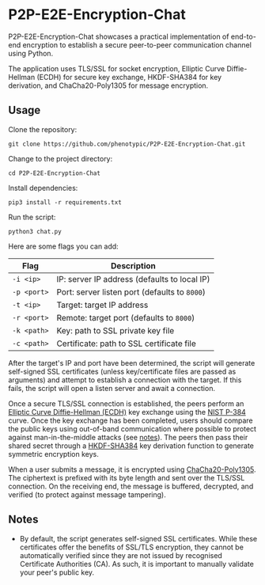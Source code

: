 # P2P-E2E-Encryption-Chat

P2P-E2E-Encryption-Chat showcases a practical implementation of end-to-end encryption to establish a secure peer-to-peer communication channel using Python.

The application uses TLS/SSL for socket encryption, Elliptic Curve Diffie-Hellman (ECDH) for secure key exchange, HKDF-SHA384 for key derivation, and ChaCha20-Poly1305 for message encryption.

## Usage

Clone the repository:
```
git clone https://github.com/phenotypic/P2P-E2E-Encryption-Chat.git
```

Change to the project directory:
```
cd P2P-E2E-Encryption-Chat
```

Install dependencies:
```
pip3 install -r requirements.txt
```

Run the script:
```
python3 chat.py
```

Here are some flags you can add:

| Flag | Description |
| --- | --- |
| `-i <ip>` | IP: server IP address (defaults to local IP) |
| `-p <port>` | Port: server listen port (defaults to `8000`) |
| `-t <ip>` | Target: target IP address |
| `-r <port>` | Remote: target port (defaults to `8000`) |
| `-k <path>` | Key: path to SSL private key file |
| `-c <path>` | Certificate: path to SSL certificate file |

After the target's IP and port have been determined, the script will generate self-signed SSL certificates (unless key/certificate files are passed as arguments) and attempt to establish a connection with the target. If this fails, the script will open a listen server and await a connection.

Once a secure TLS/SSL connection is established, the peers perform an [Elliptic Curve Diffie-Hellman (ECDH)](https://cryptobook.nakov.com/asymmetric-key-ciphers/ecc-encryption-decryption) key exchange using the [NIST P-384](https://en.wikipedia.org/wiki/P-384) curve. Once the key exchange has been completed, users should compare the public keys using out-of-band communication where possible to protect against man-in-the-middle attacks (see [notes](#notes)). The peers then pass their shared secret through a [HKDF-SHA384](https://en.wikipedia.org/wiki/HKDF) key derivation function to generate symmetric encryption keys.

When a user submits a message, it is encrypted using [ChaCha20-Poly1305](https://en.wikipedia.org/wiki/ChaCha20-Poly1305). The ciphertext is prefixed with its byte length and sent over the TLS/SSL connection. On the receiving end, the message is buffered, decrypted, and verified (to protect against message tampering).

## Notes

- By default, the script generates self-signed SSL certificates. While these certificates offer the benefits of SSL/TLS encryption, they cannot be automatically verified since they are not issued by recognised Certificate Authorities (CA). As such, it is important to manually validate your peer's public key.
